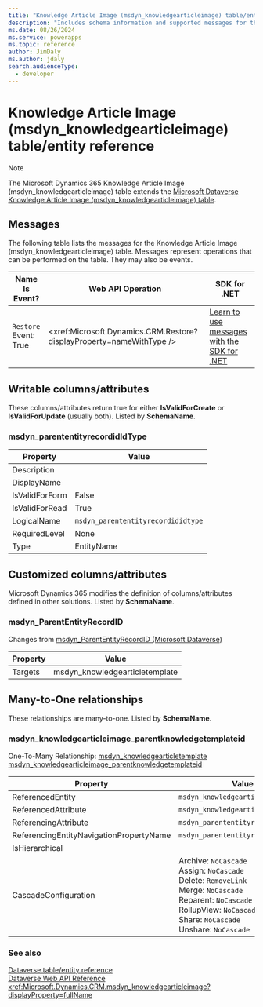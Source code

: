 ```yaml
---
title: "Knowledge Article Image (msdyn_knowledgearticleimage) table/entity reference (Microsoft Dynamics 365)"
description: "Includes schema information and supported messages for the Knowledge Article Image (msdyn_knowledgearticleimage) table/entity with Microsoft Dynamics 365."
ms.date: 08/26/2024
ms.service: powerapps
ms.topic: reference
author: JimDaly
ms.author: jdaly
search.audienceType: 
  - developer
---
```


# Knowledge Article Image (msdyn_knowledgearticleimage) table/entity reference



> [!NOTE]
> The Microsoft Dynamics 365 Knowledge Article Image (msdyn_knowledgearticleimage) table extends the [Microsoft Dataverse Knowledge Article Image (msdyn_knowledgearticleimage) table](/power-apps/developer/data-platform/reference/entities/msdyn_knowledgearticleimage).


## Messages

The following table lists the messages for the Knowledge Article Image (msdyn_knowledgearticleimage) table.
Messages represent operations that can be performed on the table. They may also be events.

| Name <br />Is Event? |Web API Operation |SDK for .NET |
| ---- | ----- |----- |
| `Restore`<br />Event: True |<xref:Microsoft.Dynamics.CRM.Restore?displayProperty=nameWithType /> |[Learn to use messages with the SDK for .NET](/power-apps/developer/data-platform/org-service/use-messages)|


## Writable columns/attributes

These columns/attributes return true for either **IsValidForCreate** or **IsValidForUpdate** (usually both). Listed by **SchemaName**.

### <a name="BKMK_msdyn_parententityrecordidIdType"></a> msdyn_parententityrecordidIdType

|Property|Value|
|---|---|
|Description||
|DisplayName||
|IsValidForForm|False|
|IsValidForRead|True|
|LogicalName|`msdyn_parententityrecordididtype`|
|RequiredLevel|None|
|Type|EntityName|


## Customized columns/attributes

Microsoft Dynamics 365 modifies the definition of columns/attributes defined in other solutions. Listed by **SchemaName**.

### <a name="BKMK_msdyn_ParentEntityRecordID"></a> msdyn_ParentEntityRecordID

Changes from [msdyn_ParentEntityRecordID (Microsoft Dataverse)](/power-apps/developer/data-platform/reference/entities/msdyn_knowledgearticleimage#BKMK_msdyn_ParentEntityRecordID)

|Property|Value|
|---|---|
|Targets|msdyn_knowledgearticletemplate|


## Many-to-One relationships

These relationships are many-to-one. Listed by **SchemaName**.

### <a name="BKMK_msdyn_knowledgearticleimage_parentknowledgetemplateid"></a> msdyn_knowledgearticleimage_parentknowledgetemplateid

One-To-Many Relationship: [msdyn_knowledgearticletemplate msdyn_knowledgearticleimage_parentknowledgetemplateid](msdyn_knowledgearticletemplate.md#BKMK_msdyn_knowledgearticleimage_parentknowledgetemplateid)

|Property|Value|
|---|---|
|ReferencedEntity|`msdyn_knowledgearticletemplate`|
|ReferencedAttribute|`msdyn_knowledgearticletemplateid`|
|ReferencingAttribute|`msdyn_parententityrecordid`|
|ReferencingEntityNavigationPropertyName|`msdyn_parententityrecordid`|
|IsHierarchical||
|CascadeConfiguration|Archive: `NoCascade`<br />Assign: `NoCascade`<br />Delete: `RemoveLink`<br />Merge: `NoCascade`<br />Reparent: `NoCascade`<br />RollupView: `NoCascade`<br />Share: `NoCascade`<br />Unshare: `NoCascade`|



### See also

[Dataverse table/entity reference](../about-entity-reference.md)  
[Dataverse Web API Reference](/power-apps/developer/data-platform/webapi/reference/about)   
<xref:Microsoft.Dynamics.CRM.msdyn_knowledgearticleimage?displayProperty=fullName>
